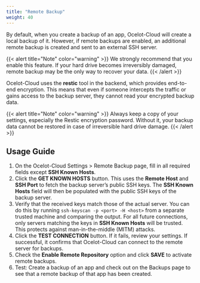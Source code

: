 ```yaml
---
title: "Remote Backup"
weight: 40
---
```


By default, when you create a backup of an app, Ocelot-Cloud will create a local backup of it. However, if remote backups are enabled, an additional remote backup is created and sent to an external SSH server.

{{< alert title="Note" color="warning" >}}
We strongly recommend that you enable this feature. If your hard drive becomes irreversibly damaged, remote backup may be the only way to recover your data.
{{< /alert >}}

Ocelot-Cloud uses the **restic** tool in the backend, which provides end-to-end encryption. This means that even if someone intercepts the traffic or gains access to the backup server, they cannot read your encrypted backup data.

{{< alert title="Note" color="warning" >}}
Always keep a copy of your settings, especially the Restic encryption password. Without it, your backup data cannot be restored in case of irreversible hard drive damage.
{{< /alert >}}

## Usage Guide

1. On the Ocelot-Cloud Settings > Remote Backup page, fill in all required fields except **SSH Known Hosts**.
1. Click the **GET KNOWN HOSTS** button. This uses the **Remote Host** and **SSH Port** to fetch the backup server’s public SSH keys. The **SSH Known Hosts** field will then be populated with the public SSH keys of the backup server.
1. Verify that the received keys match those of the actual server. You can do this by running `ssh-keyscan -p <port> -H <host>` from a separate trusted machine and comparing the output. For all future connections, only servers matching the keys in **SSH Known Hosts** will be trusted. This protects against man-in-the-middle (MITM) attacks.
1. Click the **TEST CONNECTION** button. If it fails, review your settings. If successful, it confirms that Ocelot-Cloud can connect to the remote server for backups.
1. Check the **Enable Remote Repository** option and click **SAVE** to activate remote backups.
1. Test: Create a backup of an app and check out on the Backups page to see that a remote backup of that app has been created.
